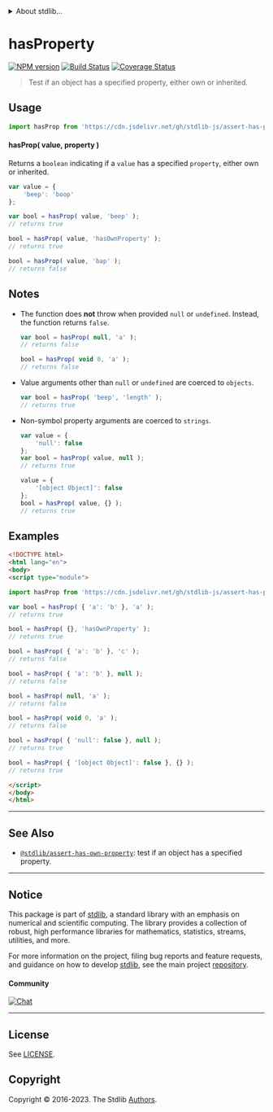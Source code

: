 <!--

@license Apache-2.0

Copyright (c) 2018 The Stdlib Authors.

Licensed under the Apache License, Version 2.0 (the "License");
you may not use this file except in compliance with the License.
You may obtain a copy of the License at

   http://www.apache.org/licenses/LICENSE-2.0

Unless required by applicable law or agreed to in writing, software
distributed under the License is distributed on an "AS IS" BASIS,
WITHOUT WARRANTIES OR CONDITIONS OF ANY KIND, either express or implied.
See the License for the specific language governing permissions and
limitations under the License.

-->


<details>
  <summary>
    About stdlib...
  </summary>
  <p>We believe in a future in which the web is a preferred environment for numerical computation. To help realize this future, we've built stdlib. stdlib is a standard library, with an emphasis on numerical and scientific computation, written in JavaScript (and C) for execution in browsers and in Node.js.</p>
  <p>The library is fully decomposable, being architected in such a way that you can swap out and mix and match APIs and functionality to cater to your exact preferences and use cases.</p>
  <p>When you use stdlib, you can be absolutely certain that you are using the most thorough, rigorous, well-written, studied, documented, tested, measured, and high-quality code out there.</p>
  <p>To join us in bringing numerical computing to the web, get started by checking us out on <a href="https://github.com/stdlib-js/stdlib">GitHub</a>, and please consider <a href="https://opencollective.com/stdlib">financially supporting stdlib</a>. We greatly appreciate your continued support!</p>
</details>

# hasProperty

[![NPM version][npm-image]][npm-url] [![Build Status][test-image]][test-url] [![Coverage Status][coverage-image]][coverage-url] <!-- [![dependencies][dependencies-image]][dependencies-url] -->

> Test if an object has a specified property, either own or inherited.



<section class="usage">

## Usage

```javascript
import hasProp from 'https://cdn.jsdelivr.net/gh/stdlib-js/assert-has-property@v0.1.0-esm/index.mjs';
```

#### hasProp( value, property )

Returns a `boolean` indicating if a `value` has a specified `property`, either own or inherited.

```javascript
var value = {
    'beep': 'boop'
};

var bool = hasProp( value, 'beep' );
// returns true

bool = hasProp( value, 'hasOwnProperty' );
// returns true

bool = hasProp( value, 'bap' );
// returns false
```

</section>

<!-- /.usage -->

<section class="notes">

## Notes

-   The function does **not** throw when provided `null` or `undefined`. Instead, the function returns `false`.

    ```javascript
    var bool = hasProp( null, 'a' );
    // returns false

    bool = hasProp( void 0, 'a' );
    // returns false
    ```

-   Value arguments other than `null` or `undefined` are coerced to `objects`.

    ```javascript
    var bool = hasProp( 'beep', 'length' );
    // returns true
    ```

-   Non-symbol property arguments are coerced to `strings`.

    ```javascript
    var value = {
        'null': false
    };
    var bool = hasProp( value, null );
    // returns true

    value = {
        '[object Object]': false
    };
    bool = hasProp( value, {} );
    // returns true
    ```

</section>

<!-- /.notes -->

<section class="examples">

## Examples

<!-- eslint-disable object-curly-newline, object-curly-spacing -->

<!-- eslint no-undef: "error" -->

```html
<!DOCTYPE html>
<html lang="en">
<body>
<script type="module">

import hasProp from 'https://cdn.jsdelivr.net/gh/stdlib-js/assert-has-property@v0.1.0-esm/index.mjs';

var bool = hasProp( { 'a': 'b' }, 'a' );
// returns true

bool = hasProp( {}, 'hasOwnProperty' );
// returns true

bool = hasProp( { 'a': 'b' }, 'c' );
// returns false

bool = hasProp( { 'a': 'b' }, null );
// returns false

bool = hasProp( null, 'a' );
// returns false

bool = hasProp( void 0, 'a' );
// returns false

bool = hasProp( { 'null': false }, null );
// returns true

bool = hasProp( { '[object Object]': false }, {} );
// returns true

</script>
</body>
</html>
```

</section>

<!-- /.examples -->

<!-- Section for related `stdlib` packages. Do not manually edit this section, as it is automatically populated. -->

<section class="related">

* * *

## See Also

-   <span class="package-name">[`@stdlib/assert-has-own-property`][@stdlib/assert/has-own-property]</span><span class="delimiter">: </span><span class="description">test if an object has a specified property.</span>

</section>

<!-- /.related -->

<!-- Section for all links. Make sure to keep an empty line after the `section` element and another before the `/section` close. -->


<section class="main-repo" >

* * *

## Notice

This package is part of [stdlib][stdlib], a standard library with an emphasis on numerical and scientific computing. The library provides a collection of robust, high performance libraries for mathematics, statistics, streams, utilities, and more.

For more information on the project, filing bug reports and feature requests, and guidance on how to develop [stdlib][stdlib], see the main project [repository][stdlib].

#### Community

[![Chat][chat-image]][chat-url]

---

## License

See [LICENSE][stdlib-license].


## Copyright

Copyright &copy; 2016-2023. The Stdlib [Authors][stdlib-authors].

</section>

<!-- /.stdlib -->

<!-- Section for all links. Make sure to keep an empty line after the `section` element and another before the `/section` close. -->

<section class="links">

[npm-image]: http://img.shields.io/npm/v/@stdlib/assert-has-property.svg
[npm-url]: https://npmjs.org/package/@stdlib/assert-has-property

[test-image]: https://github.com/stdlib-js/assert-has-property/actions/workflows/test.yml/badge.svg?branch=v0.1.0
[test-url]: https://github.com/stdlib-js/assert-has-property/actions/workflows/test.yml?query=branch:v0.1.0

[coverage-image]: https://img.shields.io/codecov/c/github/stdlib-js/assert-has-property/main.svg
[coverage-url]: https://codecov.io/github/stdlib-js/assert-has-property?branch=main

<!--

[dependencies-image]: https://img.shields.io/david/stdlib-js/assert-has-property.svg
[dependencies-url]: https://david-dm.org/stdlib-js/assert-has-property/main

-->

[chat-image]: https://img.shields.io/gitter/room/stdlib-js/stdlib.svg
[chat-url]: https://app.gitter.im/#/room/#stdlib-js_stdlib:gitter.im

[stdlib]: https://github.com/stdlib-js/stdlib

[stdlib-authors]: https://github.com/stdlib-js/stdlib/graphs/contributors

[umd]: https://github.com/umdjs/umd
[es-module]: https://developer.mozilla.org/en-US/docs/Web/JavaScript/Guide/Modules

[deno-url]: https://github.com/stdlib-js/assert-has-property/tree/deno
[umd-url]: https://github.com/stdlib-js/assert-has-property/tree/umd
[esm-url]: https://github.com/stdlib-js/assert-has-property/tree/esm
[branches-url]: https://github.com/stdlib-js/assert-has-property/blob/main/branches.md

[stdlib-license]: https://raw.githubusercontent.com/stdlib-js/assert-has-property/main/LICENSE

<!-- <related-links> -->

[@stdlib/assert/has-own-property]: https://github.com/stdlib-js/assert-has-own-property/tree/esm

<!-- </related-links> -->

</section>

<!-- /.links -->
